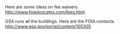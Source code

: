 Here are some ideas on fee waivers.
http://www.foiadvocates.com/fees.html

GSA runs all the buildings. Here are the FOIA contacts.
http://www.gsa.gov/portal/content/105305
